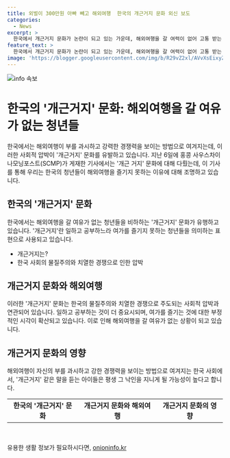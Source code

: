```yaml
---
title: 외벌이 300만원 아빠 빼고 해외여행  한국의 개근거지 문화 외신 보도
categories:
  - News
excerpt: >
  한국에서 개근거지 문화가 논란이 되고 있는 가운데, 해외여행을 갈 여력이 없어 고통 받는 한국 청년들의 이야기가 화제다. 한 학부모는 본인 아들이 친구들로부터 개근거지라는 비하를 받아 울었고, 가족은 해외여행을 갈 여력이 없어 괴로워했다. 이러한 현상은 한국 사회의 물질주의와 치열한 경쟁, 사회적 압박과 연관이 있으며, 아이들에게도 큰 영향을 미칠 수 있다는 지적이 나온다. (총 단어 수: 76, 문자 수: 421)
feature_text: >
  한국에서 개근거지 문화가 논란이 되고 있는 가운데, 해외여행을 갈 여력이 없어 고통 받는 한국 청년들의 이야기가 화제다. 한 학부모는 본인 아들이 친구들로부터 개근거지라는 비하를 받아 울었고, 가족은 해외여행을 갈 여력이 없어 괴로워했다. 이러한 현상은 한국 사회의 물질주의와 치열한 경쟁, 사회적 압박과 연관이 있으며, 아이들에게도 큰 영향을 미칠 수 있다는 지적이 나온다. (총 단어 수: 76, 문자 수: 421)
image: 'https://blogger.googleusercontent.com/img/b/R29vZ2xl/AVvXsEixyZcFfHzMRdzZMjFBmAUKJYCLCGyLL1o632UiGVXcaFdKo_bkvkuCioo0uUKlGfBVcT3P84aROyZIXSBEx3Aw5nCQ3pTgDom1WDC4m8eifvWiAmWEEVb4x6G_l8C0QH225ldMjyaFvpxGEBGNO37VmDTDMHGhJPq73UglMfDca1-0aw/s1600/blogspot.png'
---
```


<p><img src="https://blogger.googleusercontent.com/img/b/R29vZ2xl/AVvXsEixyZcFfHzMRdzZMjFBmAUKJYCLCGyLL1o632UiGVXcaFdKo_bkvkuCioo0uUKlGfBVcT3P84aROyZIXSBEx3Aw5nCQ3pTgDom1WDC4m8eifvWiAmWEEVb4x6G_l8C0QH225ldMjyaFvpxGEBGNO37VmDTDMHGhJPq73UglMfDca1-0aw/s1600/blogspot.png" alt="info 속보" /></p>

<h1>한국의 '개근거지' 문화: 해외여행을 갈 여유가 없는 청년들</h1>

<p data-ke-size="size16">한국에서는 해외여행이 부를 과시하고 강력한 경쟁력을 보이는 방법으로 여겨지는데, 이러한 사회적 압박이 '개근거지' 문화를 유발하고 있습니다. 지난 6일에 홍콩 사우스차이나모닝포스트(SCMP)가 게재한 기사에서는 '개근 거지' 문화에 대해 다뤘는데, 이 기사를 통해 우리는 한국의 청년들이 해외여행을 즐기지 못하는 이유에 대해 조명하고 있습니다.</p>

<h2 data-ke-size="size26">한국의 '개근거지' 문화</h2>

<p data-ke-size="size16">한국에서는 해외여행을 갈 여유가 없는 청년들을 비하하는 '개근거지' 문화가 유행하고 있습니다. '개근거지'란 일하고 공부하느라 여가를 즐기지 못하는 청년들을 의미하는 표현으로 사용되고 있습니다.</p>

<ul>
<li>개근거지는?</li>
<li>한국 사회의 물질주의와 치열한 경쟁으로 인한 압박</li>
</ul>

<h2 data-ke-size="size26">개근거지 문화와 해외여행</h2>

<p data-ke-size="size16">이러한 '개근거지' 문화는 한국의 물질주의와 치열한 경쟁으로 주도되는 사회적 압박과 연관되어 있습니다. 일하고 공부하는 것이 더 중요시되며, 여가를 즐기는 것에 대한 부정적인 시각이 확산되고 있습니다. 이로 인해 해외여행을 갈 여유가 없는 상황이 되고 있습니다.</p>

<h2 data-ke-size="size26">개근거지 문화의 영향</h2>

<p data-ke-size="size16">해외여행이 자신의 부를 과시하고 강한 경쟁력을 보이는 방법으로 여겨지는 한국 사회에서, '개근거지' 같은 말을 듣는 아이들은 평생 그 낙인을 지니게 될 가능성이 높다고 합니다.</p>

<table>
  <tr>
    <td style="text-align: center; height: 17px;"><b>한국의 '개근거지' 문화</b></td>
    <td style="text-align: center; height: 17px;"><b>개근거지 문화와 해외여행</b></td>
    <td style="text-align: center; height: 17px;"><b>개근거지 문화의 영향</b></td>
  </tr>
</table>

<p data-ke-size="size16">&nbsp;</p>
유용한 생활 정보가 필요하시다면, <a href="https://onioninfo.kr" rel="dofollow">onioninfo.kr</a>


